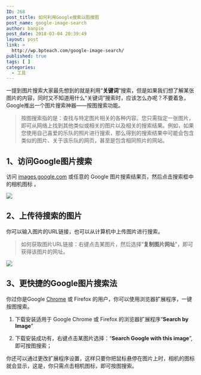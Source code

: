 ```yaml
---
ID: 268
post_title: 如何利用Google搜索以图搜图
post_name: google-image-search
author: banpie
post_date: 2018-03-04 20:39:49
layout: post
link: >
  http://wp.bpteach.com/google-image-search/
published: true
tags: [ ]
categories:
  - 工具
---
```

一提到图片搜索大家最先想到的就是利用“**关键词**”搜索，但是如果我们想了解某张图片的内容，同时又不知道用什么“关键词”搜索时，应该怎么办呢？不要着急，Google推出一个图片搜索神器——按图搜索功能。

> 按图搜索指的是：查找与特定图片相关的各种内容。您只需指定一张图片，即可从网络上找到其他类似或相关的图片以及相关的搜索结果。例如，如果您使用自己喜爱的乐队的照片进行搜索，那么得到的搜索结果中可能会包含类似的图片、关于该乐队的网页，甚至是包含相同照片的网站。

## 1、访问Google图片搜索

访问 [images.google.com](images.google.com) 或任意的 Google 图片搜索结果页，然后点击搜索框中的相机图标 。

![](./_image/1.jpg)

## 2、上传待搜索的图片

你可以输入图片的URL链接，也可以从计算机中上传图片进行搜索。

> 如何获取图片URL链接：右键点击某图片，然后选择“**复制图片网址**”，即可获得该图片的网址。

![](./_image/2.jpg)

## 3、更快捷的Google图片搜索法

你过你是Google [Chrome](http://www.banpie.info/tag/chrome/) 或 Firefox 的用户，你可以使用浏览器扩展程序，一键按图搜索。

1.  下载安装适用于 Google Chrome 或 Firefox 的浏览器扩展程序“**Search by Image**” 

2.  下载安装成功有，右键点击某图片选择：“**Search Google with this image**”, 即可按图搜索；

你还可以通过更改扩展程序设置，这样只要你把鼠标悬停在图片上时，相机的图标就会显示，这是，你只需点击相机图标，即可按图搜索。